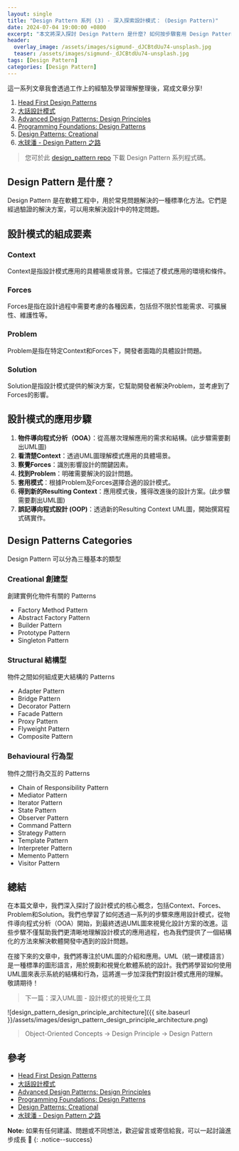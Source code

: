 ```yaml
---
layout: single
title: "Design Pattern 系列 (3) - 深入探索設計模式： (Design Pattern)"
date: 2024-07-04 19:00:00 +0800
excerpt: "本文將深入探討 Design Pattern 是什麼? 如何按步驟套用 Design Pattern 有效率的解決軟體問題"
header:
  overlay_image: /assets/images/sigmund-_dJCBtdUu74-unsplash.jpg
  teaser: /assets/images/sigmund-_dJCBtdUu74-unsplash.jpg
tags: [Design Pattern]
categories: [Design Pattern]
---
```


這一系列文章我會透過工作上的經驗及學習理解整理後，寫成文章分享!

1. [Head First Design Patterns](https://www.tenlong.com.tw/products/9789867794529)
2. [大話設計模式](https://www.tenlong.com.tw/products/9789866761799)
3. [Advanced Design Patterns: Design Principles](https://www.linkedin.com/learning/advanced-design-patterns-design-principles/what-are-design-principles?autoAdvance=true&autoSkip=false&autoplay=true&resume=true)
4. [Programming Foundations: Design Patterns](https://www.linkedin.com/learning/programming-foundations-design-patterns-2/trying-interfaces?autoAdvance=true&autoSkip=false&autoplay=true&resume=true)
5. [Design Patterns: Creational](https://www.linkedin.com/learning/design-patterns-creational/think-about-how-you-create-objects?autoAdvance=true&autoSkip=false&autoplay=true&resume=true)
6. [水球潘 - Design Pattern 之路](https://www.youtube.com/watch?v=yOe-uywb2qs&list=PLicQRHHL75d7EXEI9nWfUYJyrPdI79M70&pp=iAQB)

> 您可於此 [design_pattern repo](https://github.com/nickhuangcyh/design_pattern) 下載 Design Pattern 系列程式碼。

## Design Pattern 是什麼？

Design Pattern 是在軟體工程中，用於常見問題解決的一種標準化方法。它們是經過驗證的解決方案，可以用來解決設計中的特定問題。

## 設計模式的組成要素

### Context

Context是指設計模式應用的具體場景或背景。它描述了模式應用的環境和條件。

### Forces

Forces是指在設計過程中需要考慮的各種因素，包括但不限於性能需求、可擴展性、維護性等。

### Problem

Problem是指在特定Context和Forces下，開發者面臨的具體設計問題。

### Solution

Solution是指設計模式提供的解決方案，它幫助開發者解決Problem，並考慮到了Forces的影響。

## 設計模式的應用步驟

1. **物件導向程式分析（OOA）**：從高層次理解應用的需求和結構。(此步驟需要劃出UML圖)
2. **看清楚Context**：透過UML圖理解模式應用的具體場景。
3. **察覺Forces**：識別影響設計的關鍵因素。
4. **找到Problem**：明確需要解決的設計問題。
5. **套用模式**：根據Problem及Forces選擇合適的設計模式。
6. **得到新的Resulting Context**：應用模式後，獲得改進後的設計方案。(此步驟需要劃出UML圖)
7. **誤記導向程式設計 (OOP)**：透過新的Resulting Context UML圖，開始撰寫程式碼實作。

## Design Patterns Categories

Design Pattern 可以分為三種基本的類型

### Creational 創建型

創建實例化物件有關的 Patterns

* Factory Method Pattern
* Abstract Factory Pattern
* Builder Pattern
* Prototype Pattern
* Singleton Pattern

### Structural 結構型

物件之間如何組成更大結構的 Patterns

* Adapter Pattern
* Bridge Pattern
* Decorator Pattern
* Facade Pattern
* Proxy Pattern
* Flyweight Pattern
* Composite Pattern

### Behavioural 行為型

物件之間行為交互的 Patterns

* Chain of Responsibility Pattern
* Mediator Pattern
* Iterator Pattern
* State Pattern
* Observer Pattern
* Command Pattern
* Strategy Pattern
* Template Pattern
* Interpreter Pattern
* Memento Pattern
* Visitor Pattern

## 總結

在本篇文章中，我們深入探討了設計模式的核心概念，包括Context、Forces、Problem和Solution。我們也學習了如何透過一系列的步驟來應用設計模式，從物件導向程式分析（OOA）開始，到最終透過UML圖來視覺化設計方案的改進。這些步驟不僅幫助我們更清晰地理解設計模式的應用過程，也為我們提供了一個結構化的方法來解決軟體開發中遇到的設計問題。

在接下來的文章中，我們將專注於UML圖的介紹和應用。UML（統一建模語言）是一種標準的圖形語言，用於規劃和視覺化軟體系統的設計。我們將學習如何使用UML圖來表示系統的結構和行為，這將進一步加深我們對設計模式應用的理解。敬請期待！

> 下一篇：深入UML圖 - 設計模式的視覺化工具

![design_pattern_design_principle_architecture]({{ site.baseurl }}/assets/images/design_pattern_design_principle_architecture.png)

> Object-Oriented Concepts -> Design Principle -> Design Pattern

## 參考

* [Head First Design Patterns](https://www.tenlong.com.tw/products/9789867794529)
* [大話設計模式](https://www.tenlong.com.tw/products/9789866761799)
* [Advanced Design Patterns: Design Principles](https://www.linkedin.com/learning/advanced-design-patterns-design-principles/what-are-design-principles?autoAdvance=true&autoSkip=false&autoplay=true&resume=true)
* [Programming Foundations: Design Patterns](https://www.linkedin.com/learning/programming-foundations-design-patterns-2/trying-interfaces?autoAdvance=true&autoSkip=false&autoplay=true&resume=true)
* [Design Patterns: Creational](https://www.linkedin.com/learning/design-patterns-creational/think-about-how-you-create-objects?autoAdvance=true&autoSkip=false&autoplay=true&resume=true)
* [水球潘 - Design Pattern 之路](https://www.youtube.com/watch?v=yOe-uywb2qs&list=PLicQRHHL75d7EXEI9nWfUYJyrPdI79M70&pp=iAQB)

**Note:** 如果有任何建議、問題或不同想法，歡迎留言或寄信給我，可以一起討論進步成長 🙂
{: .notice--success}
